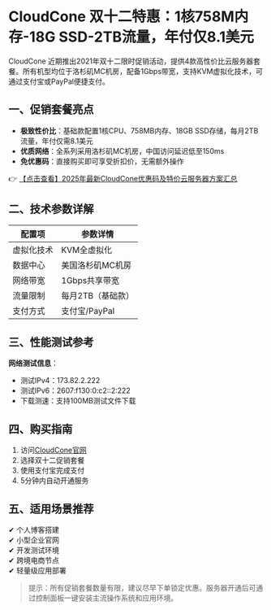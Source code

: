# CloudCone 双十二特惠：1核758M内存-18G SSD-2TB流量，年付仅8.1美元

CloudCone 近期推出2021年双十二限时促销活动，提供4款高性价比云服务器套餐。所有机型均位于洛杉矶MC机房，配备1Gbps带宽，支持KVM虚拟化技术，可通过支付宝或PayPal便捷支付。

## 一、促销套餐亮点

- **极致性价比**：基础款配置1核CPU、758MB内存、18GB SSD存储，每月2TB流量，年付仅需8.1美元
- **优质网络**：全系列采用洛杉矶MC机房，中国访问延迟低至150ms
- **免优惠码**：直接购买即可享受折扣价，无需额外操作

👉 [【点击查看】2025年最新CloudCone优惠码及特价云服务器方案汇总](https://bit.ly/Cloudcone)

## 二、技术参数详解

| 配置项       | 参数详情               |
|--------------|-----------------------|
| 虚拟化技术   | KVM全虚拟化          |
| 数据中心     | 美国洛杉矶MC机房      |
| 网络带宽     | 1Gbps共享带宽        |
| 流量限制     | 每月2TB（基础款）     |
| 支付方式     | 支付宝/PayPal         |

## 三、性能测试参考

**网络测试信息**：
- 测试IPv4：173.82.2.222
- 测试IPv6：2607:f130:0:c2::2:222
- 下载测速：支持100MB测试文件下载

## 四、购买指南

1. 访问[CloudCone官网](https://bit.ly/Cloudcone)
2. 选择双十二促销套餐
3. 使用支付宝完成支付
4. 5分钟内自动开通服务

## 五、适用场景推荐

✔ 个人博客搭建  
✔ 小型企业官网  
✔ 开发测试环境  
✔ 跨境电商节点  
✔ 轻量级应用部署

> 提示：所有促销套餐数量有限，建议尽早下单锁定优惠。服务器开通后可通过控制面板一键安装主流操作系统和应用环境。